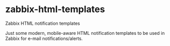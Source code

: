 # zabbix-html-templates
Zabbix HTML notification templates

Just some modern, mobile-aware HTML notification templates to be used in Zabbix for e-mail notifications/alerts.
